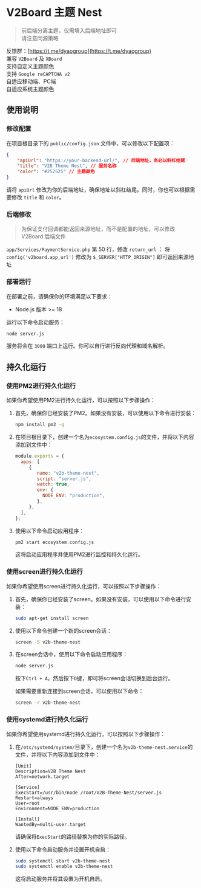 # V2Board 主题 Nest
> 前后端分离主题，仅需填入后端地址即可  
> 请注意同源策略 

反馈群：[https://t.me/dyaogroup](https://t.me/dyaogroup)  
兼容 `V2Board` 及 `XBoard`  
支持自定义主题颜色  
支持 `Google reCAPTCHA v2`  
自适应移动端、PC端  
自适应系统主题颜色  

## 使用说明

### 修改配置
在项目根目录下的 `public/config.json` 文件中，可以修改以下配置项：

```json
{
    "apiUrl": "https://your-backend-url/", // 后端地址，务必以斜杠结尾
    "title": "V2B Theme Nest", // 服务名称
    "color": "#252525" // 主题颜色
}
```

请将 `apiUrl` 修改为你的后端地址，确保地址以斜杠结尾。同时，你也可以根据需要修改 `title` 和 `color`。

### 后端修改
> 为保证支付回调都能返回来源地址，而不是配置的地址，可以修改 V2Board 后端文件

`app/Services/PaymentService.php` 第 50 行，修改 `return_url` ：
将 `config('v2board.app_url')` 修改为 `$_SERVER["HTTP_ORIGIN"]` 即可返回来源地址

### 部署运行
在部署之前，请确保你的环境满足以下要求：
- Node.js 版本 >= 18

运行以下命令启动服务：
```bash
node server.js
```
服务将会在 `3000` 端口上运行。你可以自行进行反向代理和域名解析。

## 持久化运行

### 使用PM2进行持久化运行

如果你希望使用PM2进行持久化运行，可以按照以下步骤操作：

1. 首先，确保你已经安装了PM2。如果没有安装，可以使用以下命令进行安装：

    ```bash
    npm install pm2 -g
    ```

2. 在项目根目录下，创建一个名为`ecosystem.config.js`的文件，并将以下内容添加到文件中：

    ```javascript
    module.exports = {
      apps: [
         {
            name: "v2b-theme-nest",
            script: "server.js",
            watch: true,
            env: {
              NODE_ENV: "production",
            },
         },
      ],
    };
    ```

3. 使用以下命令启动应用程序：

    ```bash
    pm2 start ecosystem.config.js
    ```

    这将启动应用程序并使用PM2进行监控和持久化运行。

### 使用screen进行持久化运行

如果你希望使用screen进行持久化运行，可以按照以下步骤操作：

1. 首先，确保你已经安装了screen。如果没有安装，可以使用以下命令进行安装：

    ```bash
    sudo apt-get install screen
    ```

2. 使用以下命令创建一个新的screen会话：

    ```bash
    screen -S v2b-theme-nest
    ```

3. 在screen会话中，使用以下命令启动应用程序：

    ```bash
    node server.js
    ```

    按下`Ctrl + A`，然后按下`D`键，即可将screen会话切换到后台运行。

    如果需要重新连接到screen会话，可以使用以下命令：

    ```bash
    screen -r v2b-theme-nest
    ```

### 使用systemd进行持久化运行

如果你希望使用systemd进行持久化运行，可以按照以下步骤操作：

1. 在`/etc/systemd/system/`目录下，创建一个名为`v2b-theme-nest.service`的文件，并将以下内容添加到文件中：

    ```
    [Unit]
    Description=V2B Theme Nest
    After=network.target

    [Service]
    ExecStart=/usr/bin/node /root/V2B-Theme-Nest/server.js
    Restart=always
    User=root
    Environment=NODE_ENV=production

    [Install]
    WantedBy=multi-user.target
    ```

    请确保将`ExecStart`的路径替换为你的实际路径。

2. 使用以下命令启动服务并设置开机自启：

    ```bash
    sudo systemctl start v2b-theme-nest
    sudo systemctl enable v2b-theme-nest
    ```

    这将启动服务并将其设置为开机自启。
